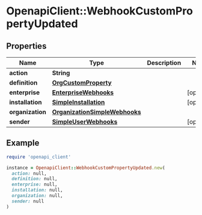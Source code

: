 # OpenapiClient::WebhookCustomPropertyUpdated

## Properties

| Name | Type | Description | Notes |
| ---- | ---- | ----------- | ----- |
| **action** | **String** |  |  |
| **definition** | [**OrgCustomProperty**](OrgCustomProperty.md) |  |  |
| **enterprise** | [**EnterpriseWebhooks**](EnterpriseWebhooks.md) |  | [optional] |
| **installation** | [**SimpleInstallation**](SimpleInstallation.md) |  | [optional] |
| **organization** | [**OrganizationSimpleWebhooks**](OrganizationSimpleWebhooks.md) |  |  |
| **sender** | [**SimpleUserWebhooks**](SimpleUserWebhooks.md) |  | [optional] |

## Example

```ruby
require 'openapi_client'

instance = OpenapiClient::WebhookCustomPropertyUpdated.new(
  action: null,
  definition: null,
  enterprise: null,
  installation: null,
  organization: null,
  sender: null
)
```

